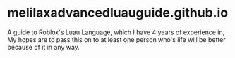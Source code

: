 # melilaxadvancedluauguide.github.io
A guide to Roblox's Luau Language, which I have 4 years of experience in, My hopes are to pass this on to at least one person who's life will be better because of it in any way.
